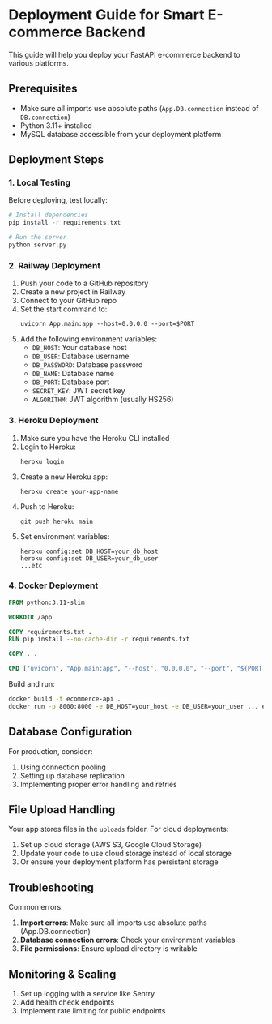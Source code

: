 # Deployment Guide for Smart E-commerce Backend

This guide will help you deploy your FastAPI e-commerce backend to various platforms.

## Prerequisites

- Make sure all imports use absolute paths (`App.DB.connection` instead of `DB.connection`)
- Python 3.11+ installed
- MySQL database accessible from your deployment platform

## Deployment Steps

### 1. Local Testing

Before deploying, test locally:

```bash
# Install dependencies
pip install -r requirements.txt

# Run the server
python server.py
```

### 2. Railway Deployment

1. Push your code to a GitHub repository
2. Create a new project in Railway
3. Connect to your GitHub repo
4. Set the start command to:
   ```
   uvicorn App.main:app --host=0.0.0.0 --port=$PORT
   ```
5. Add the following environment variables:
   - `DB_HOST`: Your database host
   - `DB_USER`: Database username
   - `DB_PASSWORD`: Database password
   - `DB_NAME`: Database name
   - `DB_PORT`: Database port
   - `SECRET_KEY`: JWT secret key
   - `ALGORITHM`: JWT algorithm (usually HS256)

### 3. Heroku Deployment

1. Make sure you have the Heroku CLI installed
2. Login to Heroku:
   ```
   heroku login
   ```
3. Create a new Heroku app:
   ```
   heroku create your-app-name
   ```
4. Push to Heroku:
   ```
   git push heroku main
   ```
5. Set environment variables:
   ```
   heroku config:set DB_HOST=your_db_host
   heroku config:set DB_USER=your_db_user
   ...etc
   ```

### 4. Docker Deployment

```dockerfile
FROM python:3.11-slim

WORKDIR /app

COPY requirements.txt .
RUN pip install --no-cache-dir -r requirements.txt

COPY . .

CMD ["uvicorn", "App.main:app", "--host", "0.0.0.0", "--port", "${PORT:-8000}"]
```

Build and run:
```bash
docker build -t ecommerce-api .
docker run -p 8000:8000 -e DB_HOST=your_host -e DB_USER=your_user ... ecommerce-api
```

## Database Configuration

For production, consider:

1. Using connection pooling
2. Setting up database replication
3. Implementing proper error handling and retries

## File Upload Handling

Your app stores files in the `uploads` folder. For cloud deployments:

1. Set up cloud storage (AWS S3, Google Cloud Storage)
2. Update your code to use cloud storage instead of local storage
3. Or ensure your deployment platform has persistent storage

## Troubleshooting

Common errors:

1. **Import errors**: Make sure all imports use absolute paths (App.DB.connection)
2. **Database connection errors**: Check your environment variables
3. **File permissions**: Ensure upload directory is writable

## Monitoring & Scaling

1. Set up logging with a service like Sentry
2. Add health check endpoints
3. Implement rate limiting for public endpoints
